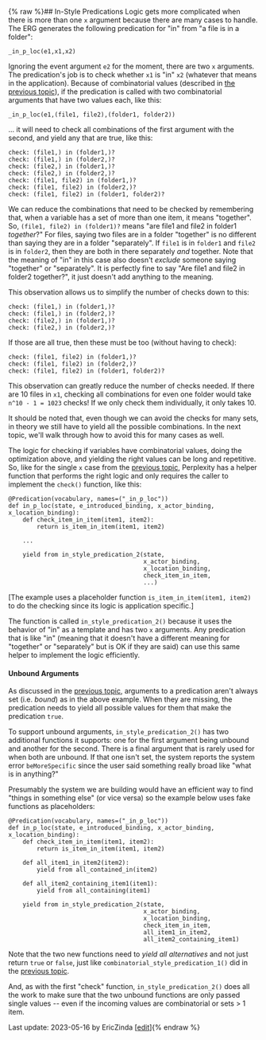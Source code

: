{% raw %}## In-Style Predications
Logic gets more complicated when there is more than one `x` argument because there are many cases to handle. The ERG generates the following predication for "in" from "a file is in a folder":

```
_in_p_loc(e1,x1,x2)
```
Ignoring the event argument `e2` for the moment, there are two `x` arguments. The predication's job is to check whether `x1` is "in" `x2` (whatever that means in the application). Because of combinatorial values (described in [the previous topic](https://blog.inductorsoftware.com/Perplexity/home/pxhowto/pxHowTo020ImplementAPredication)), if the predication is called with two combinatorial arguments that have two values each, like this:

```
_in_p_loc(e1,(file1, file2),(folder1, folder2))
```

... it will need to check all combinations of the first argument with the second, and yield any that are true, like this:

```
check: (file1,) in (folder1,)?
check: (file1,) in (folder2,)?
check: (file2,) in (folder1,)?
check: (file2,) in (folder2,)?
check: (file1, file2) in (folder1,)?
check: (file1, file2) in (folder2,)?
check: (file1, file2) in (folder1, folder2)?
```
We can reduce the combinations that need to be checked by remembering that, when a variable has a set of more than one item, it means "together".  So, `(file1, file2) in (folder1)?` means "are file1 and file2 in folder1 *together*?" For files, saying two files are in a folder "together" is no different than saying they are in a folder "separately". If `file1` is in `folder1` and `file2` is in `folder2`, then they are both in there separately *and* together. Note that the meaning of "in" in this case also doesn't *exclude* someone saying "together" or "separately". It is perfectly fine to say "Are file1 and file2 in folder2 together?", it just doesn't add anything to the meaning.

This observation allows us to simplify the number of checks down to this:

```
check: (file1,) in (folder1,)?
check: (file1,) in (folder2,)?
check: (file2,) in (folder1,)?
check: (file2,) in (folder2,)?
```

If those are all true, then these must be too (without having to check):

```
check: (file1, file2) in (folder1,)?
check: (file1, file2) in (folder2,)?
check: (file1, file2) in (folder1, folder2)?
```

This observation can greatly reduce the number of checks needed. If there are 10 files in `x1`, checking all combinations for even one folder would take `n^10 - 1 = 1023` checks! If we only check them individually, it only takes 10.

It should be noted that, even though we can avoid the checks for many sets, in theory we still have to yield all the possible combinations. In the next topic, we'll walk through how to avoid this for many cases as well.

The logic for checking if variables have combinatorial values, doing the optimization above, and yielding the right values can be long and repetitive. So, like for the single `x` case from the [previous topic](https://blog.inductorsoftware.com/Perplexity/home/pxhowto/pxHowTo020ImplementAPredication), Perplexity has a helper function that performs the right logic and only requires the caller to implement the `check()` function, like this:

```
@Predication(vocabulary, names=("_in_p_loc"))
def in_p_loc(state, e_introduced_binding, x_actor_binding, x_location_binding):
    def check_item_in_item(item1, item2):
        return is_item_in_item(item1, item2)
    
    ...

    yield from in_style_predication_2(state, 
                                      x_actor_binding, 
                                      x_location_binding, 
                                      check_item_in_item, 
                                      ...)
```

[The example uses a placeholder function `is_item_in_item(item1, item2)` to do the checking since its logic is application specific.]

The function is called `in_style_predication_2()` because it uses the behavior of "in" as a template and has two `x` arguments.  Any predication that is like "in" (meaning that it doesn't have a different meaning for "together" or "separately" but is OK if they are said) can use this same helper to implement the logic efficiently.

#### Unbound Arguments
As discussed in the [previous topic](https://blog.inductorsoftware.com/Perplexity/home/pxhowto/pxHowTo020ImplementAPredication), arguments to a predication aren't always set (i.e. *bound*) as in the above example. When they are missing, the predication needs to yield all possible values for them that make the predication `true`.  

To support unbound arguments, `in_style_predication_2()` has two additional functions it supports: one for the first argument being unbound and another for the second. There is a final argument that is rarely used for when both are unbound. If that one isn't set, the system reports the system error `beMoreSpecific` since the user said something really broad like "what is in anything?"

Presumably the system we are building would have an efficient way to find "things in something else" (or vice versa) so the example below uses fake functions as placeholders:

```
@Predication(vocabulary, names=("_in_p_loc"))
def in_p_loc(state, e_introduced_binding, x_actor_binding, x_location_binding):
    def check_item_in_item(item1, item2):
        return is_item_in_item(item1, item2)
    
    def all_item1_in_item2(item2):
        yield from all_contained_in(item2)

    def all_item2_containing_item1(item1):
        yield from all_containing(item1)

    yield from in_style_predication_2(state, 
                                      x_actor_binding, 
                                      x_location_binding, 
                                      check_item_in_item, 
                                      all_item1_in_item2, 
                                      all_item2_containing_item1)
```

Note that the two new functions need to *yield all alternatives* and not just return `true` or `false`, just like `combinatorial_style_predication_1()` did in the [previous topic](https://blog.inductorsoftware.com/Perplexity/home/pxhowto/pxHowTo020ImplementAPredication).

And, as with the first "check" function, `in_style_predication_2()` does all the work to make sure that the two unbound functions are only passed single values -- even if the incoming values are combinatorial or sets > 1 item.  

Last update: 2023-05-16 by EricZinda [[edit](https://github.com/EricZinda/Perplexity/edit/main/docs/pxHowTo/pxHowTo030InStylePredications.md)]{% endraw %}